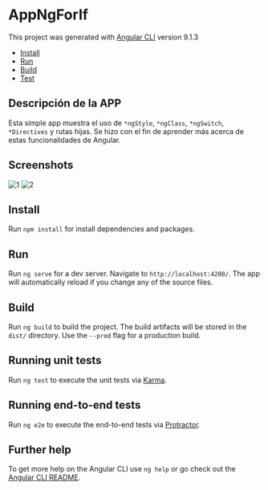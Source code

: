 # AppNgForIf

This project was generated with [Angular CLI](https://github.com/angular/angular-cli) version 9.1.3

- [Install](#install)
- [Run](#Run)
- [Build](#Build)
- [Test](#Running-unit-tests)

## Descripción de la APP

Esta simple app muestra el uso de `*ngStyle`, `*ngClass`, `*ngSwitch`, `*Directives` y rutas hijas.
Se hizo con el fin de aprender más acerca de estas funcionalidades de Angular.

## Screenshots

![1](https://user-images.githubusercontent.com/24251638/79055967-0ea4e100-7c17-11ea-8439-90294869f5cf.jpg)
![2](https://user-images.githubusercontent.com/24251638/79055972-1c5a6680-7c17-11ea-9650-7509be58ea14.jpg)

## Install

Run `npm install` for install dependencies and packages.

## Run

Run `ng serve` for a dev server. Navigate to `http://localhost:4200/`. The app will automatically reload if you change any of the source files.

## Build

Run `ng build` to build the project. The build artifacts will be stored in the `dist/` directory. Use the `--prod` flag for a production build.

## Running unit tests

Run `ng test` to execute the unit tests via [Karma](https://karma-runner.github.io).

## Running end-to-end tests

Run `ng e2e` to execute the end-to-end tests via [Protractor](http://www.protractortest.org/).

## Further help

To get more help on the Angular CLI use `ng help` or go check out the [Angular CLI README](https://github.com/angular/angular-cli/blob/master/README.md).
